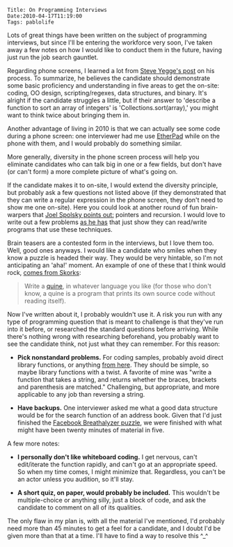     Title: On Programming Interviews
    Date:2010-04-17T11:19:00
    Tags: pablolife

Lots of great things have been written on the subject of programming interviews,
but since I'll be entering the workforce very soon, I've taken
away a few notes on how I would like to conduct them in the future, having
just run the job search gauntlet.

Regarding phone screens, I learned a lot from [Steve Yegge's post][1] on his
process. To summarize, he believes the candidate should demonstrate some basic
proficiency and understanding in five areas to get the on-site: coding, OO
design, scripting/regexes, data structures, and binary. It's alright if the
candidate struggles a little, but if their answer to 'describe a function to
sort an array of integers' is 'Collections.sort(array),' you might want to
think twice about bringing them in.

<!-- more -->

Another advantage of living in 2010 is that we can actually see some code
during a phone screen: one interviewer had me use [EtherPad][2] while on the
phone with them, and I would probably do something similar.

More generally, diversity in the phone screen process will help you eliminate
candidates who can talk big in one or a few fields, but don't have (or can't
form) a more complete picture of what's going on.

If the candidate makes it to on-site, I would extend the diversity principle,
but probably ask a few questions not listed above (if they demonstrated that
they can write a regular expression in the phone screen, they don't need to
show me one on-site). Here you could look at another round of fun brain-
warpers that [Joel Spolsky points out:][3] pointers and recursion. I would
love to write out a few problems [as he has][4] that just show they can
read/write programs that use these techniques.

Brain teasers are a contested form in the interviews, but I love them too.
Well, good ones anyways. I would like a candidate who smiles when they know a
puzzle is headed their way. They would be very hintable, so I'm not
anticipating an 'aha!' moment. An example of one of these that I think would
rock, [comes from Skorks][5]:

> Write a [quine][6], in whatever language you like (for those who don't know, a
> quine is a program that prints its own source code without reading itself).

Now I've written about it, I probably wouldn't use it. A risk you run with any
type of programming question that is meant to challenge is that they've run
into it before, or researched the standard questions before arriving. While
there's nothing wrong with researching beforehand, you probably want to see
the candidate think, not just what they can remember. For this reason:

* **Pick nonstandard problems.** For coding samples, probably avoid direct
library functions, or anything [from here][7]. They should be simple, so maybe
library functions with a twist. A favorite of mine was "write a function that
takes a string, and returns whether the braces, brackets and parenthesis are
matched." Challenging, but appropriate, and more applicable to any job than
reversing a string.

* **Have backups.** One interviewer asked me what a good data structure
would be for the search function of an address book. Given that I'd just
finished the [Facebook Breathalyzer puzzle][8], we were finished with what
might have been twenty minutes of material in five.

A few more notes:

* **I personally don't like whiteboard coding.** I get nervous, can't
edit/iterate the function rapidly, and can't go at an appropriate speed. So
when my time comes, I might minimize that. Regardless, you can't be an actor
unless you audition, so it'll stay.

* **A short quiz, on paper, would probably be included.** This wouldn't be
multiple-choice or anything silly, just a block of code, and ask the candidate
to comment on all of its qualities.

The only flaw in my plan is, with all the material I've mentioned, I'd
probably need more than 45 minutes to get a feel for a candidate, and I doubt
I'd be given more than that at a time. I'll have to find a way to resolve this
^\_^


   [1]: http://sites.google.com/site/steveyegge2/five-essential-phone-screen-questions
   [2]: http://etherpad.com/
   [3]: http://www.joelonsoftware.com/articles/ThePerilsofJavaSchools.html
   [4]: http://www.joelonsoftware.com/articles/TestYourself.html
   [5]: http://www.skorks.com/2010/03/an-interview-question-that-prints-out-its-own-source-code-in-ruby/
   [6]: http://en.wikipedia.org/wiki/Quine_(computing)
   [7]: http://maxnoy.com/interviews.html
   [8]: http://www.facebook.com/careers/puzzles.php#!/careers/puzzles.php?puzzle_id=17
